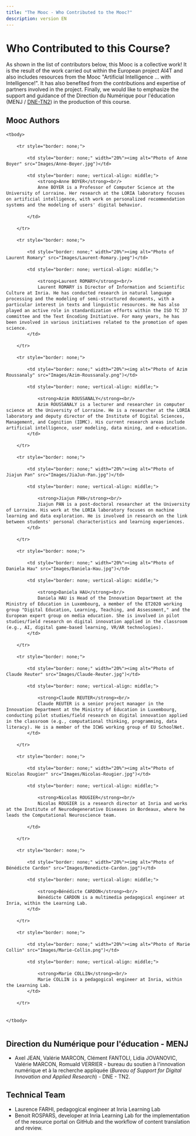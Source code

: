 ```yaml
---
title: "The Mooc - Who Contributed to the Mooc?"
description: version EN
---
```


# Who Contributed to this Course?
As shown in the list of contributors below, this Mooc is a collective work! It is the result of the work carried out within the European project AI4T and also includes resources from the Mooc "Artificial Intelligence ... with Intelligence!". It has also benefited from the contributions and expertise of partners involved in the project. Finally, we would like to emphasize the support and guidance of the Direction du Numérique pour l'éducation (MENJ / [DNE-TN2](https://edunumrech.hypotheses.org/author/dnetn2)) in the production of this course.

## Mooc Authors

<table style="border: none;">

    <tbody>

        <tr style="border: none;">

            <td style="border: none;" width="20%"><img alt="Photo of Anne Boyer" src="Images/Anne-Boyer.jpg")</td>

            <td style="border: none; vertical-align: middle;">
                <strong>Anne BOYER</strong><br/>
                Anne BOYER is a Professor of Computer Science at the University of Lorraine. Her research at the LORIA laboratory focuses on artificial intelligence, with work on personalized recommendation systems and the modeling of users' digital behavior.

            </td>

        </tr>

        <tr style="border: none;">

            <td style="border: none;" width="20%"><img alt="Photo of Laurent Romary" src="Images/Laurent-Romary.jpeg")</td>

            <td style="border: none; vertical-align: middle;">

                <strong>Laurent ROMARY</strong><br/>
                Laurent ROMARY is Director of Information and Scientific Culture at Inria. He has conducted research in natural language processing and the modeling of semi-structured documents, with a particular interest in texts and linguistic resources. He has also played an active role in standardization efforts within the ISO TC 37 committee and the Text Encoding Initiative. For many years, he has been involved in various initiatives related to the promotion of open science.
            </td>

        </tr>

        <tr style="border: none;">

            <td style="border: none;" width="20%"><img alt="Photo of Azim Roussanaly" src="Images/Azim-Roussanaly.png")</td>

            <td style="border: none; vertical-align: middle;">

                <strong>Azim ROUSSANALY</strong><br/>
                Azim ROUSSANALY is a lecturer and researcher in computer science at the University of Lorraine. He is a researcher at the LORIA laboratory and deputy director of the Institute of Digital Sciences, Management, and Cognition (IDMC). His current research areas include artificial intelligence, user modeling, data mining, and e-education.
            </td>

        </tr>

        <tr style="border: none;">

            <td style="border: none;" width="20%"><img alt="Photo of Jiajun Pan" src="Images/JiaJun-Pan.jpg")</td>

            <td style="border: none; vertical-align: middle;">

                <strong>Jiajun PAN</strong><br/>
                Jiajun PAN is a post-doctoral researcher at the University of Lorraine. His work at the LORIA laboratory focuses on machine learning and data exploration. He is involved in research on the link between students' personal characteristics and learning experiences.
            </td>

        </tr>

        <tr style="border: none;">

            <td style="border: none;" width="20%"><img alt="Photo of Daniela Hau" src="Images/Daniela-Hau.jpg")</td>

            <td style="border: none; vertical-align: middle;">

                <strong>Daniela HAU</strong><br/>
                Daniela HAU is Head of the Innovation Department at the Ministry of Education in Luxembourg, a member of the ET2020 working group "Digital Education, Learning, Teaching, and Assessment," and the European expert group on media education. She is involved in pilot studies/field research on digital innovation applied in the classroom (e.g., AI, digital game-based learning, VR/AR technologies).
            </td>

        </tr>

        <tr style="border: none;">

            <td style="border: none;" width="20%"><img alt="Photo of Claude Reuter" src="Images/Claude-Reuter.jpg")</td>

            <td style="border: none; vertical-align: middle;">

                <strong>Claude REUTER</strong><br/>
                Claude REUTER is a senior project manager in the Innovation Department at the Ministry of Education in Luxembourg, conducting pilot studies/field research on digital innovation applied in the classroom (e.g., computational thinking, programming, data literacy). He is a member of the ICWG working group of EU SchoolNet.
            </td>

        </tr>

        <tr style="border: none;">

            <td style="border: none;" width="20%"><img alt="Photo of Nicolas Rougier" src="Images/Nicolas-Rougier.jpg")</td>

            <td style="border: none; vertical-align: middle;">

                <strong>Nicolas ROUGIER</strong><br/>
                Nicolas ROUGIER is a research director at Inria and works at the Institute of Neurodegenerative Diseases in Bordeaux, where he leads the Computational Neuroscience team.

            </td>

        </tr>

        <tr style="border: none;">

            <td style="border: none;" width="20%"><img alt="Photo of Bénédicte Cardon" src="Images/Benedicte-Cardon.jpg")</td>

            <td style="border: none; vertical-align: middle;">

                <strong>Bénédicte CARDON</strong><br/>
                Bénédicte CARDON is a multimedia pedagogical engineer at Inria, within the Learning Lab.
            </td>

        </tr>

        <tr style="border: none;">

            <td style="border: none;" width="20%"><img alt="Photo of Marie Collin" src="Images/Marie-Collin.png")</td>

            <td style="border: none; vertical-align: middle;">

                <strong>Marie COLLIN</strong><br/>
                Marie COLLIN is a pedagogical engineer at Inria, within the Learning Lab.
            </td>

        </tr>


    </tbody>

</table>

##  Direction du Numérique pour l'éducation - MENJ

* Axel JEAN, Valérie MARCON, Clément FANTOLI, Lidia JOVANOVIC, Valérie MARCON, Romuald VERRIER - bureau du soutien à l'innovation numérique et à la recherche appliquée (*Bureau of Support for Digital Innovation and Applied Research*) - DNE - TN2.

## Technical Team

* Laurence FARHI, pedagogical engineer at Inria Learning Lab
* Benoit ROSPARS, developer at Inria Learning Lab
for the implementation of the resource portal on GitHub and the workflow of content translation and review.
